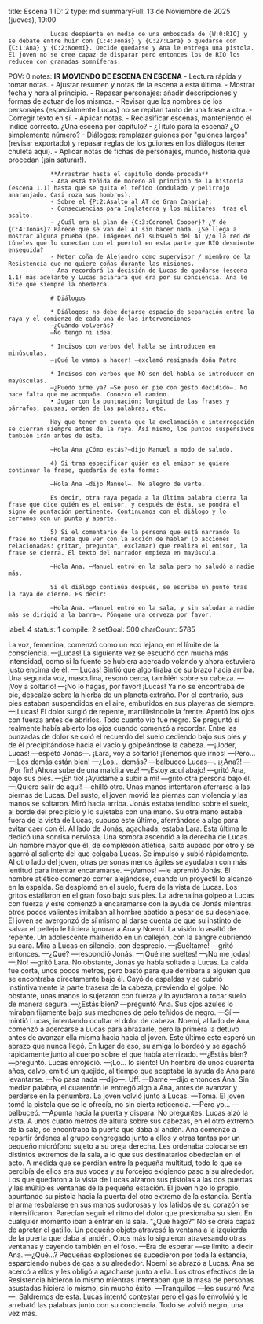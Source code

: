 title:          Escena 1
ID:             2
type:           md
summaryFull:    13 de Noviembre de 2025 (jueves), 19:00
                
                Lucas despierta en medio de una emboscada de {W:0:RIO} y se debate entre huir con {C:4:Jonás} y {C:27:Lara} o quedarse con {C:1:Ana} y {C:2:Noemí}. Decide quedarse y Ana le entrega una pistola. El joven no se cree capaz de disparar pero entonces los de RIO los reducen con granadas somníferas.
POV:            0
notes:          **IR MOVIENDO DE ESCENA EN ESCENA**
                - Lectura rápida y tomar notas.
                - Ajustar resumen y notas de la escena a esta última.
                - Mostrar fecha y hora al principio.
                - Repasar personajes: añadir descripciones y formas de actuar de los mismos.
                - Revisar que los nombres de los personajes (especialmente Lucas) no se repitan tanto de una frase a otra.
                - Corregir texto en sí.
                - Aplicar notas.
                - Reclasificar escenas, manteniendo el índice correcto. ¿Una escena por capítulo?
                - ¿Título para la escena? ¿O simplemente número?
                - Diálogos: remplazar guiones por "guiones largos" (revisar exportado) y repasar reglas de los guiones en los diálogos (tener chuleta aquí).
                - Aplicar notas de fichas de personajes, mundo, historia que procedan (¡sin saturar!).
                
                
                **Arrastrar hasta el capítulo donde proceda**
                - Ana está teñida de moreno al principio de la historia (escena 1.1) hasta que se quita el teñido (ondulado y pelirrojo anaranjado. Casi roza sus hombros).
                - Sobre el {P:2:Asalto al AT de Gran Canaria}:
                - Consecuencias para Inglaterra y los militares  tras el asalto.
                - ¿Cuál era el plan de {C:3:Coronel Cooper}? ¿Y de {C:4:Jonás}? Parece que se van del AT sin hacer nada. ¿Se llega a mostrar alguna prueba (pe. imágenes del subsuelo del AT y/o la red de túneles que lo conectan con el puerto) en esta parte que RIO desmiente enseguida?
                - Meter coña de Alejandro como supervisor / miembro de la Resistencia que no quiere coñas durante las misiones.
                - Ana recordará la decisión de Lucas de quedarse (escena 1.1) más adelante y Lucas aclarará que era por su conciencia. Ana le dice que siempre la obedezca.
                
                # Diálogos
                
                * Diálogos: no debe dejarse espacio de separación entre la raya y el comienzo de cada una de las intervenciones
                —¿Cuándo volverás?
                —No tengo ni idea.
                
                * Incisos con verbos del habla se introducen en minúsculas.
                —¡Qué le vamos a hacer! —exclamó resignada doña Patro
                
                * Incisos con verbos que NO son del habla se introducen en mayúsculas.
                —¿Puedo irme ya? —Se puso en pie con gesto decidido—. No hace falta que me acompañe. Conozco el camino.
                • Jugar con la puntuación: longitud de las frases y párrafos, pausas, orden de las palabras, etc.
                
                Hay que tener en cuenta que la exclamación e interrogación se cierran siempre antes de la raya. Así mismo, los puntos suspensivos también irán antes de ésta.
                
                —Hola Ana ¿Cómo estás?—dijo Manuel a modo de saludo.
                
                4) Si tras especificar quién es el emisor se quiere continuar la frase, quedaría de esta forma:
                
                —Hola Ana —dijo Manuel—. Me alegro de verte.
                
                Es decir, otra raya pegada a la última palabra cierra la frase que dice quién es el emisor, y después de ésta, se pondrá el signo de puntación pertinente. Continuamos con el diálogo y lo cerramos con un punto y aparte.
                
                5) Si el comentario de la persona que está narrando la frase no tiene nada que ver con la acción de hablar (o acciones relacionadas: gritar, preguntar, exclamar) que realiza el emisor, la frase se cierra. El texto del narrador empieza en mayúscula.
                
                —Hola Ana. —Manuel entró en la sala pero no saludó a nadie más.
                
                Si el diálogo continúa después, se escribe un punto tras la raya de cierre. Es decir:
                
                —Hola Ana. —Manuel entró en la sala, y sin saludar a nadie más se dirigió a la barra—. Póngame una cerveza por favor.
label:          4
status:         1
compile:        2
setGoal:        500
charCount:      5785


La voz, femenina, comenzó como un eco lejano, en el límite de la consciencia.
—¡Lucas!
La siguiente vez se escuchó con mucha más intensidad, como si la fuente se hubiera acercado volando y ahora estuviera justo encima de él.
—¡Lucas!
Sintió que algo tiraba de su brazo hacia arriba. Una segunda voz, masculina, resonó cerca, también sobre su cabeza.
—¡Voy a soltarlo!
—¡No lo hagas, por favor! ¡Lucas!
Ya no se encontraba de pie, descalzo sobre la hierba de un planeta extraño. Por el contrario, sus pies estaban suspendidos en el aire, embutidos en sus playeras de siempre.
—¡Lucas!
El dolor surgió de repente, martilleándole la frente. Apretó los ojos con fuerza antes de abrirlos. 
Todo cuanto vio fue negro.
Se preguntó si realmente había abierto los ojos cuando comenzó a recordar. Entre las punzadas de dolor se coló el recuerdo del suelo cediendo bajo sus pies y de él precipitándose hacia el vacío y golpeándose la cabeza.
—¡Joder, Lucas! —espetó Jonás—. ¡Lara, voy a soltarlo! ¡Tenemos que irnos!
—Pero...
—¡Los demás están bien!
—¿Los... demás? —balbuceó Lucas—. ¡¿Ana?!
—¡Por fin! ¡Ahora sube de una maldita vez!
—¡Estoy aquí abajo! —gritó Ana, bajo sus pies.
—¡Eh tío! ¡Ayúdame a subir a mi! —gritó otra persona bajo él.
—¡Quiero salir de aquí! —chilló otro.
Unas manos intentaron aferrarse a las piernas de Lucas. Del susto, el joven movió las piernas con violencia y las manos se soltaron.
Miró hacia arriba. Jonás estaba tendido sobre el suelo, al borde del precipicio y lo sujetaba con una mano. Su otra mano estaba fuera de la vista de Lucas, supuso este último,  aferrándose a algo para evitar caer con él.
Al lado de Jonás, agachada, estaba Lara. Esta última le dedicó una sonrisa nerviosa.
Una sombra ascendió a la derecha de Lucas. Un hombre mayor que él, de complexión atlética, saltó aupado por otro y se agarró al saliente del que colgaba Lucas. Se impulsó y subió rápidamente. Al otro lado del joven, otras personas menos ágiles se ayudaban con más lentitud para intentar encaramarse.
—¡Vamos! —le apremió Jonás.
El hombre atlético comenzó correr alejándose, cuando un proyectil lo alcanzó en la espalda. Se desplomó en el suelo, fuera de la vista de Lucas.
Los gritos estallaron en el gran foso bajo sus pies. La adrenalina golpeó a Lucas con fuerza y este comenzó a encaramarse con la ayuda de Jonás mientras otros pocos valientes imitaban al hombre abatido a pesar de su desenlace.
El joven se avergonzó de sí mismo al darse cuenta de que su instinto de salvar el pellejo le hiciera ignorar a Ana y Noemí.
La visión lo asaltó de repente. Un adolescente malherido en un callejón, con la sangre cubriendo su cara. Mira a Lucas en silencio, con desprecio.
—¡Suéltame! —gritó entonces.
—¿Qué? —respondió Jonás.
—¡Qué me sueltes!
—¡No me jodas!
—¡No! —gritó Lara.
No obstante, Jonás ya había soltado a Lucas. La caída fue corta, unos pocos metros, pero bastó para que derribara a alguien que se encontraba directamente bajo él. Cayó de espaldas y se cubrió instintivamente la parte trasera de la cabeza, previendo el golpe. No obstante, unas manos lo sujetaron con fuerza y lo ayudaron a tocar suelo de manera segura.
—¿Estás bien? —preguntó Ana.
Sus ojos azules lo miraban fijamente bajo sus mechones de pelo teñidos de negro.
—Sí —mintió Lucas, intentando ocultar el dolor de cabeza.
Noemí, al lado de Ana, comenzó a acercarse a Lucas para abrazarle, pero la primera la detuvo antes de avanzar ella misma hacia hacia el joven. Este último este esperó un abrazo que nunca llegó. En lugar de eso, su amiga lo bordeó y se agachó rápidamente junto al cuerpo sobre el que había aterrizado.
—¿Estás bien? —preguntó.
Lucas enrojeció.
—¡Lo... lo siento!
Un hombre de unos cuarenta años, calvo, emitió un quejido, al tiempo que aceptaba la ayuda de Ana para levantarse.
—No pasa nada —dijo—. Uff.
—Dame —dijo entonces Ana.
Sin mediar palabra, el cuarentón le entregó algo a Ana, antes de avanzar y perderse en la penumbra.
La joven volvió junto a Lucas.
—Toma.
El joven tomó la pistola que se le ofrecía, no sin cierta reticencia.
—Pero yo... —balbuceó.
—Apunta hacia la puerta y dispara. No preguntes.
Lucas alzó la vista. A unos cuatro metros de altura sobre sus cabezas, en el otro extremo de la sala, se encontraba la puerta que daba al andén.
Ana comenzó a repartir órdenes al grupo congregado junto a ellos y otras tantas por un pequeño micrófono sujeto a su oreja derecha. Les ordenaba colocarse en distintos extremos de la sala, a lo que sus destinatarios obedecían en el acto. A medida que se perdían entre la pequeña multitud, todo lo que se percibía de ellos era sus voces y su forcejeo exigiendo paso a su alrededor.
Los que quedaron a la vista de Lucas alzaron sus pistolas a las dos puertas y las múltiples ventanas de la pequeña estación.
El joven hizo lo propio, apuntando su pistola hacia la puerta del otro extremo de la estancia. Sentía el arma resbalarse en sus manos sudorosas y los latidos de su corazón se intensificaron. Parecían seguir el ritmo del dolor que presionaba su sien.
En cualquier momento iban a entrar en la sala.
"¿Qué hago?"
No se creía capaz de apretar el gatillo.
Un pequeño objeto atravesó la ventana a la izquierda de la puerta que daba al andén. Otros más lo siguieron atravesando otras ventanas y cayendo también en el foso.
—Era de esperar —se limito a decir Ana.
—¿Qué...?
Pequeñas explosiones se sucedieron por toda la estancia, esparciendo nubes de gas a su alrededor.
Noemí se abrazó a Lucas. Ana se acercó a ellos y les obligó a agacharse junto a ella. Los otros efectivos de la Resistencia hicieron lo mismo mientras intentaban que la masa de personas asustadas hiciera lo mismo, sin mucho éxito.
—Tranquilos —les susurró Ana —. Saldremos de esta.
Lucas intentó contestar pero el gas lo envolvió y le arrebató las palabras junto con su conciencia.
Todo se volvió negro, una vez más.
